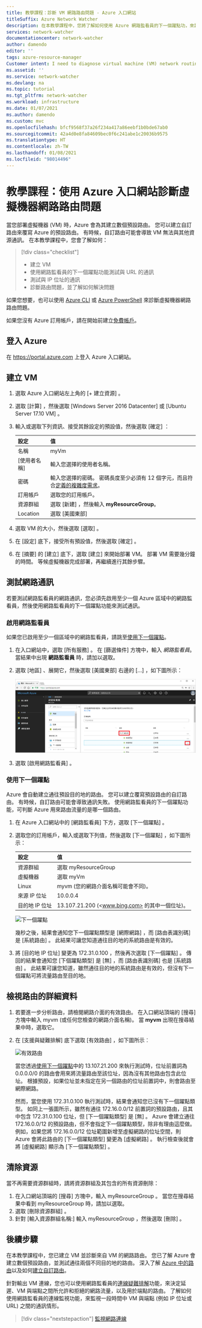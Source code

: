 ```yaml
---
title: 教學課程：診斷 VM 網路路由問題 - Azure 入口網站
titleSuffix: Azure Network Watcher
description: 在本教學課程中，您將了解如何使用 Azure 網路監看員的下一個躍點功，來診斷虛擬機器網路路由問題。
services: network-watcher
documentationcenter: network-watcher
author: damendo
editor: ''
tags: azure-resource-manager
Customer intent: I need to diagnose virtual machine (VM) network routing problem that prevents communication to different destinations.
ms.assetid: ''
ms.service: network-watcher
ms.devlang: na
ms.topic: tutorial
ms.tgt_pltfrm: network-watcher
ms.workload: infrastructure
ms.date: 01/07/2021
ms.author: damendo
ms.custom: mvc
ms.openlocfilehash: bfcf9568f37a26f234a417a86eebf1b0bde67ab0
ms.sourcegitcommit: 42a4d0e8fa84609bec0f6c241abe1c20036b9575
ms.translationtype: HT
ms.contentlocale: zh-TW
ms.lasthandoff: 01/08/2021
ms.locfileid: "98014496"
---
```

# <a name="tutorial-diagnose-a-virtual-machine-network-routing-problem-using-the-azure-portal"></a>教學課程：使用 Azure 入口網站診斷虛擬機器網路路由問題

當您部署虛擬機器 (VM) 時，Azure 會為其建立數個預設路由。 您可以建立自訂路由來覆寫 Azure 的預設路由。 有時候，自訂路由可能會導致 VM 無法與其他資源通訊。 在本教學課程中，您會了解如何：

> [!div class="checklist"]
> * 建立 VM
> * 使用網路監看員的下一個躍點功能測試與 URL 的通訊
> * 測試與 IP 位址的通訊
> * 診斷路由問題，並了解如何解決問題

如果您想要，也可以使用 [Azure CLI](diagnose-vm-network-routing-problem-cli.md) 或 [Azure PowerShell](diagnose-vm-network-routing-problem-powershell.md) 來診斷虛擬機器網路路由問題。

如果您沒有 Azure 訂用帳戶，請在開始前建立[免費帳戶](https://azure.microsoft.com/free/?WT.mc_id=A261C142F)。

## <a name="log-in-to-azure"></a>登入 Azure

在 https://portal.azure.com 上登入 Azure 入口網站。

## <a name="create-a-vm"></a>建立 VM

1. 選取 Azure 入口網站左上角的 [+ 建立資源]  。
2. 選取 [計算]  ，然後選取 [Windows Server 2016 Datacenter]  或 [Ubuntu Server 17.10 VM]  。
3. 輸入或選取下列資訊、接受其餘設定的預設值，然後選取 [確定]  ：

    |設定|值|
    |---|---|
    |名稱|myVm|
    |[使用者名稱]| 輸入您選擇的使用者名稱。|
    |密碼| 輸入您選擇的密碼。 密碼長度至少必須有 12 個字元，而且符合[定義的複雜度需求](../virtual-machines/windows/faq.md?toc=%2fazure%2fnetwork-watcher%2ftoc.json#what-are-the-password-requirements-when-creating-a-vm)。|
    |訂用帳戶| 選取您的訂用帳戶。|
    |資源群組| 選取 [新建]  ，然後輸入 **myResourceGroup**。|
    |Location| 選取 [美國東部] |

4. 選取 VM 的大小，然後選取 [選取]  。
5. 在 [設定]  底下，接受所有預設值，然後選取 [確定]  。
6. 在 [摘要]  的 [建立]  底下，選取 [建立]  來開始部署 VM。 部署 VM 需要幾分鐘的時間。 等候虛擬機器完成部署，再繼續進行其餘步驟。

## <a name="test-network-communication"></a>測試網路通訊

若要測試網路監看員的網路通訊，您必須先啟用至少一個 Azure 區域中的網路監看員，然後使用網路監看員的下一個躍點功能來測試通訊。

### <a name="enable-network-watcher"></a>啟用網路監看員

如果您已啟用至少一個區域中的網路監看員，請跳至[使用下一個躍點](#use-next-hop)。

1. 在入口網站中，選取 [所有服務]  。 在 [篩選條件]  方塊中，輸入 *網路監看員*。 當結果中出現 **網路監看員** 時，請加以選取。
2. 選取 [地區]  、展開它，然後選取 [美國東部]  右邊的 [...]  ，如下圖所示：

    ![啟用網路監看員](./media/diagnose-vm-network-traffic-filtering-problem/enable-network-watcher.png)

3. 選取 [啟用網路監看員]  。

### <a name="use-next-hop"></a>使用下一個躍點

Azure 會自動建立通往預設目的地的路由。 您可以建立覆寫預設路由的自訂路由。 有時候，自訂路由可能會導致通訊失敗。 使用網路監看員的下一個躍點功能，可判斷 Azure 用來路由流量的是哪一個路由。

1. 在 Azure 入口網站中的 [網路監看員]  下方，選取 [下一個躍點]  。
2. 選取您的訂用帳戶，輸入或選取下列值，然後選取 [下一個躍點]  ，如下圖所示：

    |設定                  |值                                                   |
    |---------                |---------                                               |
    | 資源群組          | 選取 myResourceGroup                                 |
    | 虛擬機器         | 選取 myVm                                            |
    | Linux       | myvm (您的網路介面名稱可能會不同)。   |
    | 來源 IP 位址       | 10.0.0.4                                               |
    | 目的地 IP 位址  | 13.107.21.200 (<www.bing.com> 的其中一個位址)。 |

    ![下一個躍點](./media/diagnose-vm-network-routing-problem/next-hop.png)

    幾秒之後，結果會通知您下一個躍點類型是 [網際網路]  ，而 [路由表識別碼]  是 [系統路由]  。 此結果可讓您知道通往目的地的系統路由是有效的。

3. 將 [目的地 IP 位址]  變更為 172.31.0.100  ，然後再次選取 [下一個躍點]  。 傳回的結果會通知您 [下個躍點類型]  是 [無]  ，而 [路由表識別碼]  也是 [系統路由]  。 此結果可讓您知道，雖然通往目的地的系統路由是有效的，但沒有下一個躍點可將流量路由至目的地。

## <a name="view-details-of-a-route"></a>檢視路由的詳細資料

1. 若要進一步分析路由，請檢閱網路介面的有效路由。 在入口網站頂端的 [搜尋] 方塊中輸入 myvm  (或任何您檢查的網路介面名稱)。 當 **myvm** 出現在搜尋結果中時，選取它。
2. 在 [支援與疑難排解]  底下選取 [有效路由]  ，如下圖所示︰

    ![有效路由](./media/diagnose-vm-network-routing-problem/effective-routes.png)

    當您透過[使用下一個躍點](#use-next-hop)中的 13.107.21.200 來執行測試時，位址前置詞為 0.0.0.0/0 的路由會用來將流量路由至該位址，因為沒有其他路由包含此位址。 根據預設，如果位址並未指定在另一個路由的位址前置詞中，則會路由至網際網路。

    然而，當您使用 172.31.0.100 執行測試時，結果會通知您已沒有下一個躍點類型。 如同上一張圖所示，雖然有通往 172.16.0.0/12 前置詞的預設路由，且其中包含 172.31.0.100 位址，但 [下一個躍點類型]  是 [無]  。 Azure 會建立通往 172.16.0.0/12 的預設路由，但不會指定下一個躍點類型，除非有理由這麼做。 例如，如果您將 172.16.0.0/12 位址範圍新增至虛擬網路的位址空間，則 Azure 會將此路由的 [下一個躍點類型]  變更為 [虛擬網路]  。 執行檢查後就會將 [虛擬網路]  顯示為 [下一個躍點類型]  。

## <a name="clean-up-resources"></a>清除資源

當不再需要資源群組時，請將資源群組及其包含的所有資源刪除：

1. 在入口網站頂端的 [搜尋]  方塊中，輸入 myResourceGroup  。 當您在搜尋結果中看到 myResourceGroup  時，請加以選取。
2. 選取 [刪除資源群組]  。
3. 針對 [輸入資源群組名稱:]  輸入 myResourceGroup  ，然後選取 [刪除]  。

## <a name="next-steps"></a>後續步驟

在本教學課程中，您已建立 VM 並診斷來自 VM 的網路路由。 您已了解 Azure 會建立數個預設路由，並測試通往兩個不同目的地的路由。 深入了解 [Azure 中的路由](../virtual-network/virtual-networks-udr-overview.md?toc=%2fazure%2fnetwork-watcher%2ftoc.json)以及如何[建立自訂路由](../virtual-network/manage-route-table.md?toc=%2fazure%2fnetwork-watcher%2ftoc.json#create-a-route)。

針對輸出 VM 連線，您也可以使用網路監看員的[連線疑難排解](network-watcher-connectivity-portal.md)功能，來決定延遲、VM 與端點之間所允許和拒絕的網路流量，以及用於端點的路由。 了解如何使用網路監看員的連線監視功能，來監視一段時間中 VM 與端點 (例如 IP 位址或 URL) 之間的通訊情形。

> [!div class="nextstepaction"]
> [監視網路連線](connection-monitor.md)